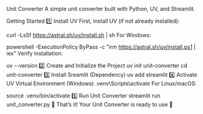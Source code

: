 Unit Converter
A simple unit converter built with Python, UV, and Streamlit.

Getting Started
1️⃣ Install UV
First, install UV (if not already installed):

curl -LsSf https://astral.sh/uv/install.sh | sh
For Windows:

powershell -ExecutionPolicy ByPass -c "irm https://astral.sh/uv/install.ps1 | iex"
Verify installation:

uv --version
2️⃣ Create and Initialize the Project
uv init unit-converter
cd unit-converter
3️⃣ Install Sreamlit (Dependency)
uv add streamlit
4️⃣ Activate UV Virtual Environment (Windows)
.venv\Scripts\activate
For Linux/macOS:

source .venv/bin/activate
5️⃣ Run Unit Converter
streamlit run unit_converter.py
🎉 That’s it! Your Unit Converter is ready to use 🚀
